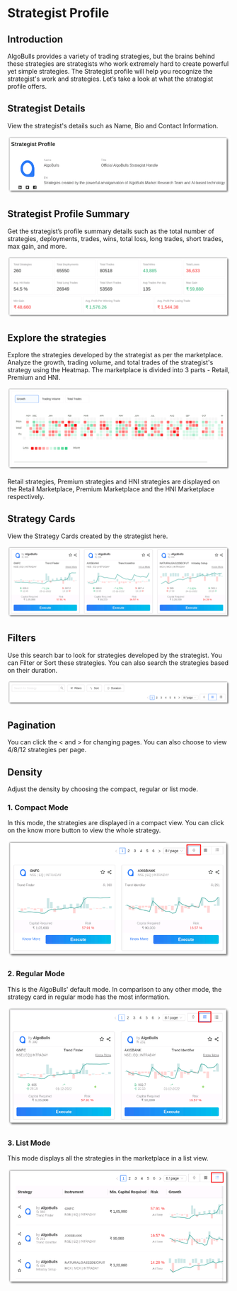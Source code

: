 # Strategist Profile

## Introduction
AlgoBulls provides a variety of trading strategies, but the brains behind these strategies are strategists who work extremely hard to create powerful yet simple strategies. The Strategist profile will help you recognize the strategist's work and strategies. Let’s take a look at what the strategist profile offers.

## Strategist Details

View the strategist's details such as Name, Bio and Contact Information.

[![Strategist Profile](imgs/strategist_profile_details.png "Click to Enlarge or Ctrl+Click to open in a new Tab")](imgs/strategist_profile_details.png)

## Strategist Profile Summary

Get the strategist’s profile summary details such as the total number of strategies, deployments, trades, wins, total loss, long trades, short trades, max gain, and more.

[![Strategist Profile](imgs/strategist_profile_summary.png "Click to Enlarge or Ctrl+Click to open in a new Tab")](imgs/strategist_profile_summary.png)

## Explore the strategies

Explore the strategies developed by the strategist as per the marketplace. Analyze the growth, trading volume, and total trades of the strategist's strategy using the Heatmap. The marketplace is divided into 3 parts - Retail, Premium and HNI.

[![Strategist Profile](imgs/strategist_profile_heat_map.png "Click to Enlarge or Ctrl+Click to open in a new Tab")](imgs/strategist_profile_heat_map.png)

Retail strategies, Premium strategies and HNI strategies are displayed on the Retail Marketplace, Premium Marketplace and the HNI Marketplace respectively.

## Strategy Cards

View the Strategy Cards created by the strategist here.

[![Strategist Profile](imgs/strategist_profile_strategy_card.png "Click to Enlarge or Ctrl+Click to open in a new Tab")](imgs/strategist_profile_strategy_card.png)

## Filters

Use this search bar to look for strategies developed by the strategist. You can Filter or Sort these strategies. You can also search the strategies based on their duration.

[![Strategist Profile](imgs/strategist_profile_filters.png "Click to Enlarge or Ctrl+Click to open in a new Tab")](imgs/strategist_profile_filters.png)

## Pagination

You can click the < and > for changing pages. You can also choose to view 4/8/12 strategies per page.

## Density

Adjust the density by choosing the compact, regular or list mode.

### 1. Compact Mode

In this mode, the strategies are displayed in a compact view. You can click on the know more button to view the whole strategy.

[![Strategist Profile](imgs/strategist_profile_compact_mode.png "Click to Enlarge or Ctrl+Click to open in a new Tab")](imgs/strategist_profile_compact_mode.png)

### 2. Regular Mode

This is the AlgoBulls' default mode. In comparison to any other mode, the strategy card in regular mode has the most information.

[![Strategist Profile](imgs/strategist_profile_regular_mode.png "Click to Enlarge or Ctrl+Click to open in a new Tab")](imgs/strategist_profile_regular.png)

### 3. List Mode

This mode displays all the strategies in the marketplace in a list view.

[![Strategist Profile](imgs/strategist_profile_list_mode.png "Click to Enlarge or Ctrl+Click to open in a new Tab")](imgs/strategist_profile_list_mode.png)

